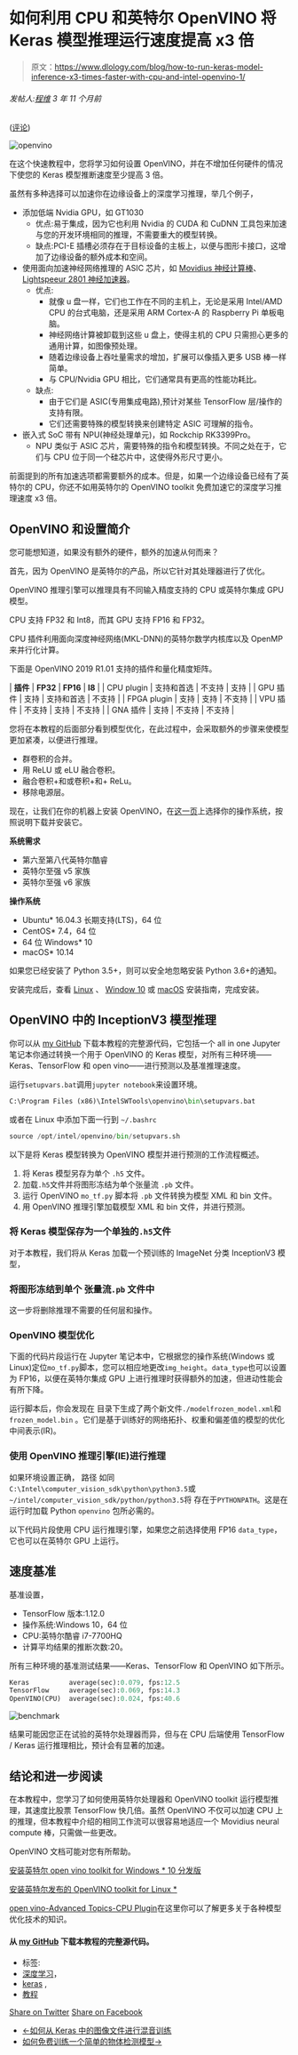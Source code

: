 # 如何利用 CPU 和英特尔 OpenVINO 将 Keras 模型推理运行速度提高 x3 倍

> 原文：<https://www.dlology.com/blog/how-to-run-keras-model-inference-x3-times-faster-with-cpu-and-intel-openvino-1/>

###### 发帖人:[程维](/blog/author/Chengwei/) 3 年 11 个月前

([评论](/blog/how-to-run-keras-model-inference-x3-times-faster-with-cpu-and-intel-openvino-1/#disqus_thread))

![openvino](img/c0224978e1e50be5678dd03508a3fb71.png)

在这个快速教程中，您将学习如何设置 OpenVINO，并在不增加任何硬件的情况下使您的 Keras 模型推断速度至少提高 3 倍。

虽然有多种选择可以加速你在边缘设备上的深度学习推理，举几个例子，

*   添加低端 Nvidia GPU，如 GT1030
    *   优点:易于集成，因为它也利用 Nvidia 的 CUDA 和 <g class="gr_ gr_165 gr-alert gr_spell gr_inline_cards gr_run_anim ContextualSpelling ins-del multiReplace" id="165" data-gr-id="165">CuDNN</g> 工具包来加速与您的开发环境相同的推理，不需要重大的模型转换。
    *   缺点:PCI-E 插槽必须存在于目标设备的主板上，以便与图形卡接口，这增加了边缘设备的额外成本和空间。
*   使用面向加速神经网络推理的 ASIC 芯片，如 [Movidius 神经计算棒](https://software.intel.com/en-us/movidius-ncs)、 [Lightspeeur 2801 神经加速器](https://www.gyrfalcontech.ai/solutions/2801s/)。
    *   优点:
        *   就像 u 盘一样，它们也工作在不同的主机上，无论是采用 Intel/AMD CPU 的台式电脑，还是采用 ARM Cortex-A 的 Raspberry Pi 单板电脑。
        *   神经网络计算被卸载到这些 u 盘上，使得主机的 CPU 只需担心更多的通用计算，如图像预处理。
        *   随着边缘设备上吞吐量需求的增加，扩展可以像插入更多 USB 棒一样简单。
        *   与 CPU/Nvidia GPU 相比，它们通常具有更高的性能功耗比。
    *   缺点:
        *   由于它们是 ASIC(专用集成电路),预计对某些 TensorFlow 层/操作的支持有限。
        *   它们还需要特殊的模型转换来创建特定 ASIC 可理解的指令。
*   嵌入式 SoC 带有 NPU(神经处理单元)，如 Rockchip RK3399Pro。
    *   NPU 类似于 ASIC 芯片，需要特殊的指令和模型转换。不同之处在于，它们与 CPU 位于同一个硅芯片中，这使得外形尺寸更小。

前面提到的所有加速选项都需要额外的成本。但是，如果一个边缘设备已经有了英特尔的 CPU，你还不如用英特尔的 OpenVINO toolkit 免费加速它的深度学习推理速度 x3 倍。

## OpenVINO 和设置简介

您可能想知道，如果没有额外的硬件，额外的加速从何而来？

首先，因为 OpenVINO 是英特尔的产品，所以它针对其处理器进行了优化。

OpenVINO 推理引擎可以推理具有不同输入精度支持的 CPU 或英特尔集成 GPU 模型。

CPU 支持 FP32 和 Int8，而其 GPU 支持 FP16 和 FP32。

CPU 插件利用面向深度神经网络(MKL-DNN)的英特尔数学内核库以及 OpenMP 来并行化计算。

下面是 OpenVINO 2019 R1.01 支持的插件和量化精度矩阵。

| **插件** | **FP32** | **FP16** | **I8** |
| CPU plugin | 支持和首选 | 不支持 | 支持 |
| GPU 插件 | 支持 | 支持和首选 | 不支持 |
| FPGA plugin | 支持 | 支持 | 不支持 |
| VPU 插件 | 不支持 | 支持 | 不支持 |
| GNA 插件 | 支持 | 不支持 | 不支持 |

您将在本教程的后面部分看到模型优化，在此过程中，会采取额外的步骤来使模型更加紧凑，以便进行推理。

*   群卷积的合并。
*   用 ReLU 或 eLU 融合卷积。
*   融合卷积+和或卷积+和+ ReLu。
*   移除电源层。

现在，让我们在你的机器上安装 OpenVINO，在[这一页](https://software.intel.com/en-us/openvino-toolkit/choose-download)上选择你的操作系统，按照说明下载并安装它。

**系统需求**

*   第六至第八代英特尔酷睿
*   英特尔至强 v5 家族
*   英特尔至强 v6 家族

**操作系统**

*   Ubuntu* 16.04.3 长期支持(LTS)，64 位
*   CentOS* 7.4，64 位
*   64 位 Windows* 10
*   macOS* 10.14

如果您已经安装了 Python 3.5+，则可以安全地忽略安装 Python 3.6+的通知。

安装完成后，查看 [Linux](https://docs.openvinotoolkit.org/2019_R1/_docs_install_guides_installing_openvino_linux.html) 、 [Window 10](https://docs.openvinotoolkit.org/2019_R1/_docs_install_guides_installing_openvino_windows.html) 或 [macOS](https://docs.openvinotoolkit.org/2019_R1/_docs_install_guides_installing_openvino_macos.html) 安装指南，完成安装。

## OpenVINO 中的 InceptionV3 模型推理

你可以从 [my GitHub](https://github.com/Tony607/keras_openvino) 下载本教程的完整源代码，它包括一个 all in one Jupyter 笔记本<g class="gr_ gr_171 gr-alert gr_gramm gr_inline_cards gr_run_anim Grammar multiReplace" id="171" data-gr-id="171">你</g>通过转换一个用于 OpenVINO 的 Keras 模型，对所有三种环境——Keras、TensorFlow 和 open vino——进行预测以及基准推理速度。

运行<g class="gr_ gr_130 gr-alert gr_gramm gr_inline_cards gr_run_anim Style multiReplace" id="130" data-gr-id="130">`setupvars.bat`<g class="gr_ gr_130 gr-alert gr_gramm gr_inline_cards gr_disable_anim_appear Style multiReplace" id="130" data-gr-id="130"><g class="gr_ gr_135 gr-alert gr_gramm gr_inline_cards gr_run_anim Style multiReplace" id="135" data-gr-id="135">调用</g>`jupyter notebook`<g class="gr_ gr_135 gr-alert gr_gramm gr_inline_cards gr_disable_anim_appear Style multiReplace" id="135" data-gr-id="135">来设置环境。</g></g></g>

```py
C:\Program Files (x86)\IntelSWTools\openvino\bin\setupvars.bat 
```

或者在 Linux 中添加下面一行到  `~/.bashrc`

```py
source /opt/intel/openvino/bin/setupvars.sh
```

以下是将 Keras 模型转换为 OpenVINO 模型并进行预测的工作流程概述。

1.  将 Keras 模型另存为<g class="gr_ gr_125 gr-alert gr_gramm gr_inline_cards gr_run_anim Style multiReplace" id="125" data-gr-id="125">单个</g> `.h5` <g class="gr_ gr_125 gr-alert gr_gramm gr_inline_cards gr_disable_anim_appear Style multiReplace" id="125" data-gr-id="125">文件</g>。
2.  加载<g class="gr_ gr_122 gr-alert gr_gramm gr_inline_cards gr_run_anim Style multiReplace" id="122" data-gr-id="122">`.h5`<g class="gr_ gr_122 gr-alert gr_gramm gr_inline_cards gr_disable_anim_appear Style multiReplace" id="122" data-gr-id="122">文件</g>并将图形冻结为单个<g class="gr_ gr_123 gr-alert gr_gramm gr_inline_cards gr_run_anim Style multiReplace" id="123" data-gr-id="123">张量流</g> `.pb` <g class="gr_ gr_123 gr-alert gr_gramm gr_inline_cards gr_disable_anim_appear Style multiReplace" id="123" data-gr-id="123">文件</g>。</g>
3.  运行 <g class="gr_ gr_134 gr-alert gr_gramm gr_inline_cards gr_run_anim Style multiReplace" id="134" data-gr-id="134">OpenVINO</g> `mo_tf.py` <g class="gr_ gr_134 gr-alert gr_gramm gr_inline_cards gr_disable_anim_appear Style multiReplace" id="134" data-gr-id="134">脚本</g>将 `.pb` <g class="gr_ gr_139 gr-alert gr_gramm gr_inline_cards gr_disable_anim_appear Style multiReplace" id="139" data-gr-id="139">文件</g>转换为模型 XML 和 bin 文件<g class="gr_ gr_139 gr-alert gr_gramm gr_inline_cards gr_run_anim Style multiReplace" id="139" data-gr-id="139">。</g>
4.  用 OpenVINO 推理引擎加载模型 XML 和 bin 文件，并进行预测。

### 将 Keras 模型保存为一个单独的`.h5`文件

对于本教程，我们将从 Keras 加载一个预训练的 ImageNet 分类 InceptionV3 模型，

### 将图形冻结到单个  张量流`.pb` 文件中

这一步将删除推理不需要的任何层和操作。

### OpenVINO 模型优化

下面的代码片段运行在 Jupyter 笔记本中，它根据您的操作系统(Windows 或 Linux)定位<g class="gr_ gr_173 gr-alert gr_gramm gr_inline_cards gr_run_anim Style multiReplace" id="173" data-gr-id="173">`mo_tf.py`<g class="gr_ gr_173 gr-alert gr_gramm gr_inline_cards gr_disable_anim_appear Style multiReplace" id="173" data-gr-id="173">脚本</g>，您可以相应地更改<g class="gr_ gr_174 gr-alert gr_gramm gr_inline_cards gr_run_anim Style multiReplace" id="174" data-gr-id="174">`img_height`<g class="gr_ gr_174 gr-alert gr_gramm gr_inline_cards gr_disable_anim_appear Style multiReplace" id="174" data-gr-id="174">。<g class="gr_ gr_175 gr-alert gr_gramm gr_inline_cards gr_run_anim Style multiReplace" id="175" data-gr-id="175">`data_type`<g class="gr_ gr_175 gr-alert gr_gramm gr_inline_cards gr_disable_anim_appear Style multiReplace" id="175" data-gr-id="175">也可以</g>设置为 FP16，以便在英特尔集成 GPU 上进行推理时获得额外的加速，但进动性能会有所下降。</g></g></g></g>

运行脚本后，你会发现在 <g class="gr_ gr_148 gr-alert gr_gramm gr_inline_cards gr_run_anim Style multiReplace" id="148" data-gr-id="148"><g class="gr_ gr_145 gr-alert gr_gramm gr_inline_cards gr_disable_anim_appear Grammar only-ins doubleReplace replaceWithoutSep" id="145" data-gr-id="145">目录下生成了两个新文件</g></g>`./model`<g class="gr_ gr_148 gr-alert gr_gramm gr_inline_cards gr_disable_anim_appear Style multiReplace" id="148" data-gr-id="148">`frozen_model.xml`<g class="gr_ gr_151 gr-alert gr_gramm gr_inline_cards gr_run_anim Style multiReplace" id="151" data-gr-id="151">和</g> `frozen_model.bin` <g class="gr_ gr_151 gr-alert gr_gramm gr_inline_cards gr_disable_anim_appear Style multiReplace" id="151" data-gr-id="151">。</g>它们是基于训练好的网络拓扑、权重和偏差值的模型的优化中间表示(IR)。</g>

### 使用 OpenVINO 推理引擎(IE)进行推理

如果环境设置正确， <g class="gr_ gr_140 gr-alert gr_gramm gr_inline_cards gr_run_anim Grammar only-ins replaceWithoutSep" id="140" data-gr-id="140">路径</g> <g class="gr_ gr_147 gr-alert gr_gramm gr_inline_cards gr_run_anim Style multiReplace" id="147" data-gr-id="147">如同</g>`C:\Intel\computer_vision_sdk\python\python3.5`<g class="gr_ gr_150 gr-alert gr_gramm gr_inline_cards gr_run_anim Style multiReplace" id="150" data-gr-id="150"><g class="gr_ gr_147 gr-alert gr_gramm gr_inline_cards gr_disable_anim_appear Style multiReplace" id="147" data-gr-id="147">或</g></g>`~/intel/computer_vision_sdk/python/python3.5`<g class="gr_ gr_150 gr-alert gr_gramm gr_inline_cards gr_disable_anim_appear Style multiReplace" id="150" data-gr-id="150">将</g> 存在于`PYTHONPATH`<g class="gr_ gr_155 gr-alert gr_gramm gr_inline_cards gr_disable_anim_appear Style multiReplace" id="155" data-gr-id="155">。</g>这是在运行时加载 <g class="gr_ gr_152 gr-alert gr_gramm gr_inline_cards gr_run_anim Style multiReplace" id="152" data-gr-id="152">Python</g> `openvino` <g class="gr_ gr_152 gr-alert gr_gramm gr_inline_cards gr_disable_anim_appear Style multiReplace" id="152" data-gr-id="152">包</g>所必需的。

以下代码片段使用 CPU 运行推理引擎，如果您之前选择使用 FP16 `data_type`，它也可以在英特尔 GPU 上运行。

## 速度基准

基准设置，

*   TensorFlow 版本:1.12.0
*   操作系统:Windows 10，64 位
*   CPU:英特尔酷睿 i7-7700HQ
*   计算平均结果的推断次数:20。

所有三种环境的基准测试结果——Keras、TensorFlow 和 OpenVINO 如下所示。

```py
Keras          average(sec):0.079, fps:12.5
TensorFlow     average(sec):0.069, fps:14.3
OpenVINO(CPU)  average(sec):0.024, fps:40.6
```

![benchmark](img/cca8c654474e7b4c3fa2b43382d2cd35.png)

结果可能因您正在试验的英特尔处理器而异，但与在 CPU 后端使用 TensorFlow / Keras 运行推理相比，预计会有显著的加速。

## 结论和进一步阅读

在本教程中，您学习了如何使用英特尔处理器和 OpenVINO toolkit 运行模型推理，其速度比股票 TensorFlow 快几倍。虽然 OpenVINO 不仅可以加速 CPU 上的推理，但本教程中介绍的相同工作流可以很容易地适应一个 Movidius neural <g class="gr_ gr_154 gr-alert gr_spell gr_inline_cards gr_run_anim ContextualSpelling ins-del" id="154" data-gr-id="154">compute</g> 棒，只需做一些更改。

OpenVINO 文档可能对您有所帮助。

[安装英特尔 open vino toolkit for Windows * 10 分发版](https://software.intel.com/en-us/articles/OpenVINO-Install-Windows)

[安装英特尔发布的 OpenVINO toolkit for Linux *](https://software.intel.com/en-us/articles/OpenVINO-Install-Linux)

[open vino-Advanced Topics-CPU Plugin](https://software.intel.com/en-us/articles/OpenVINO-InferEngine#inpage-nav-8-2-2)在这里你可以了解更多关于各种模型优化技术的知识。

#### 从 [my GitHub](https://github.com/Tony607/keras_openvino) 下载本教程的完整源代码。

*   标签:
*   [深度学习](/blog/tag/deep-learning/)，
*   [keras](/blog/tag/keras/) ,
*   [教程](/blog/tag/tutorial/)

[Share on Twitter](https://twitter.com/intent/tweet?url=https%3A//www.dlology.com/blog/how-to-run-keras-model-inference-x3-times-faster-with-cpu-and-intel-openvino-1/&text=How%20to%20run%20Keras%20model%20inference%20x3%20times%20faster%20with%20CPU%20and%20Intel%20OpenVINO) [Share on Facebook](https://www.facebook.com/sharer/sharer.php?u=https://www.dlology.com/blog/how-to-run-keras-model-inference-x3-times-faster-with-cpu-and-intel-openvino-1/)

*   [←如何从 Keras 中的图像文件进行混音训练](/blog/how-to-do-mixup-training-from-image-files-in-keras/)
*   [如何免费训练一个简单的物体检测模型→](/blog/how-to-train-an-object-detection-model-easy-for-free/)
